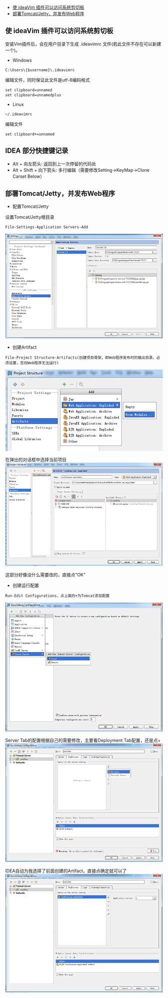 <!-- MDTOC maxdepth:6 firsth1:1 numbering:0 flatten:0 bullets:1 updateOnSave:1 -->

   - [使 ideaVim 插件可以访问系统剪切板](#使-ideavim-插件可以访问系统剪切板)   
   - [部署Tomcat/Jetty，并发布Web程序](#部署tomcatjetty，并发布web程序)   

<!-- /MDTOC -->
## 使 ideaVim 插件可以访问系统剪切板
安装Vim插件后，会在用户目录下生成 .ideavimrc 文件(若此文件不存在可以新建一个)。
* Windows
```
C:\Users\{$username}\.ideavimrc
```
编辑文件，同时保证此文件是utf-8编码格式
```
set clipboard=unnamed
set clipboard=unnamedplus
```
* Linux
```
~/.ideavimrc
```
编辑文件
```
set clipboard+=unnamed
```

## IDEA 部分快捷键记录
* Alt + 向左箭头: 返回到上一次停留的代码处
* Alt + Shift + 向下箭头: 多行编辑（需要修改Setting->KeyMap->Clone Carset Below）

## 部署Tomcat/Jetty，并发布Web程序
* 配置Tomcat/Jetty

设置Tomcat/Jetty根目录
```
File-Settings-Application Servers-Add
```
![](/Image/IDEA/1.jpg)

* 创建Artifact
```
File-Project Structure-Artifacts(创建项目骨架，即Web程序发布时的输出目录。必须设置，否则Web程序无法运行)
```
![](/Image/IDEA/2.jpg)

在弹出的对话框中选择当前项目
![](/Image/IDEA/3.jpg)

这部分好像没什么需要改的，直接点“OK”
* 创建运行配置
```
Run-Edit Configurations，点上面的+为Tomcat添加配置
```
![](/Image/IDEA/4.jpg)

Server Tab的配置根据自己的需要修改，主要看Deployment Tab配置，还是点+
![](/Image/IDEA/5.jpg)

IDEA自动为我选择了前面创建的Artifact，直接点确定就可以了
![](/Image/IDEA/6.jpg)
